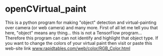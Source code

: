 # openCVirtual_paint
This is a python program for making "object" detection and virtual-painting over camera (or web camera) and many more.
First of all let me tell you that here, "object" means any thing... this is not a TensorFlow program... Therefore this program can can not identify and highlight that object type.
If you want to change the colors of your virtual paint then visit or paste this web-site link www.rapidtables.com/web/color/RGB_Color.html
